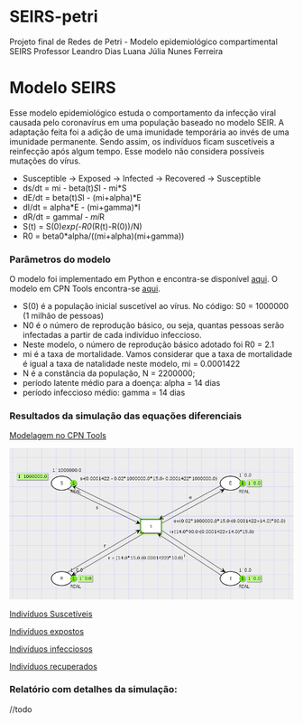 # SEIRS-petri
Projeto final de Redes de Petri - Modelo epidemiológico compartimental SEIRS
Professor Leandro Dias
Luana Júlia Nunes Ferreira

# Modelo SEIRS

Esse modelo epidemiológico estuda o comportamento da infecção viral causada pelo coronavírus em uma população baseado no modelo SEIR. A adaptação feita foi a adição de uma imunidade temporária ao invés de uma imunidade permanente. Sendo assim, os indivíduos ficam suscetíveis a reinfecção após algum tempo. Esse modelo não considera possíveis mutações do vírus.

* Susceptible -> Exposed -> Infected -> Recovered -> Susceptible
* ds/dt = mi - beta(t)*S*I - mi*S
* dE/dt = beta(t)*S*I - (mi+alpha)*E
* dI/dt = alpha*E - (mi+gamma)*I
* dR/dt = gamma*I - mi*R
* S(t) = S(0)*exp(-R0*(R(t)-R(0))/N)
* R0 = beta0*alpha/((mi+alpha)(mi+gamma))


### Parâmetros do modelo

O modelo foi implementado em Python e encontra-se disponível [aqui](https://github.com/ferreiraluana/SEIRS-petri/blob/main/seirs.ipynb). O modelo em CPN Tools encontra-se [aqui](https://github.com/ferreiraluana/SEIRS-petri/blob/main/seirs.cpn).

* S(0) é a população inicial suscetível ao vírus.
No código: S0 = 1000000 (1 milhão de pessoas)
* N0 é o número de reprodução básico, ou seja, quantas pessoas serão infectadas a partir de cada indivíduo infeccioso.
* Neste modelo, o número de reprodução básico adotado foi R0 = 2.1
* mi é a taxa de mortalidade. Vamos considerar que a taxa de mortalidade é igual a taxa de natalidade neste modelo, mi = 0.0001422
* N é a constância da população, N = 2200000;
* período latente médio para a doença: alpha = 14 dias
* período infeccioso médio: gamma = 14 dias

### Resultados da simulação das equações diferenciais

[Modelagem no CPN Tools](https://github.com/ferreiraluana/SEIRS-petri/blob/main/seirs.png)

![](seirs.png)

[Indivíduos Suscetíveis](https://github.com/ferreiraluana/SEIRS-petri/blob/main/s.pdf)

[Indivíduos expostos](https://github.com/ferreiraluana/SEIRS-petri/blob/main/e.pdf)

[Indivíduos infecciosos](https://github.com/ferreiraluana/SEIRS-petri/blob/main/i.pdf)

[Indivíduos recuperados](https://github.com/ferreiraluana/SEIRS-petri/blob/main/r.pdf)

### Relatório com detalhes da simulação:

//todo

